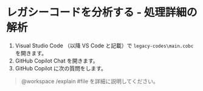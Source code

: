 # レガシーコードを分析する - 処理詳細の解析

1. Visual Studio Code （以降 VS Code と記載）で `legacy-codes\main.cobc` を開きます。
1. GitHub Copilot Chat を開きます。
1. GitHub Copilot に次の質問をします。

> @workspace /explain #file を詳細に説明してください。
